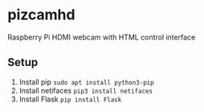 # pizcamhd
Raspberry Pi HDMI webcam with HTML control interface

## Setup

1) Install pip `sudo apt install python3-pip`
2) Install netifaces `pip3 install netifaces`
3) Install Flask `pip install Flask`
